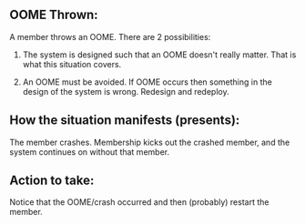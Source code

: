 ## OOME Thrown:
A member throws an OOME.
There are 2 possibilities:

1. The system is designed such that an OOME doesn't really matter.
That is what this situation covers.

2. An OOME must be avoided.  If OOME occurs then something in the design of the system is wrong.  Redesign and redeploy.

## How the situation manifests (presents):
The member crashes.
Membership kicks out the crashed member,
and the system continues on without that member.

## Action to take:
Notice that the OOME/crash occurred and then (probably) restart the member.

